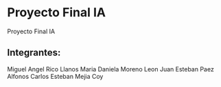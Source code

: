 # Proyecto Final IA
Proyecto Final IA

## Integrantes:
Miguel Angel Rico Llanos
Maria Daniela Moreno Leon
Juan Esteban Paez Alfonos
Carlos Esteban Mejia Coy
